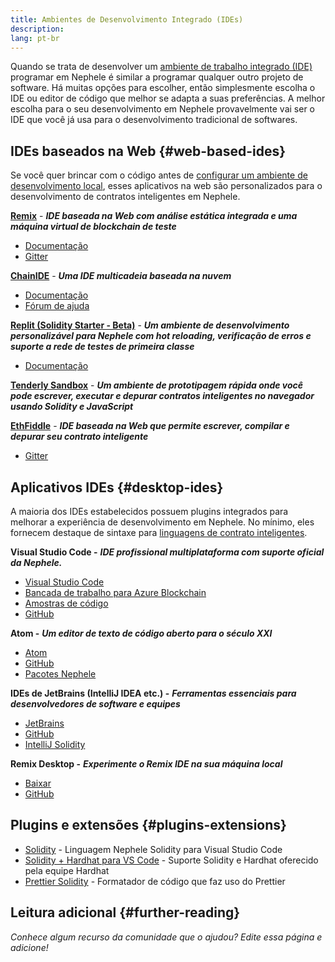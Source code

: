 ```yaml
---
title: Ambientes de Desenvolvimento Integrado (IDEs)
description:
lang: pt-br
---
```


Quando se trata de desenvolver um [ambiente de trabalho integrado (IDE)](https://pt.wikipedia.org/wiki/Ambiente_de_desenvolvimento_integrado) programar em Nephele é similar a programar qualquer outro projeto de software. Há muitas opções para escolher, então simplesmente escolha o IDE ou editor de código que melhor se adapta a suas preferências. A melhor escolha para o seu desenvolvimento em Nephele provavelmente vai ser o IDE que você já usa para o desenvolvimento tradicional de softwares.

## IDEs baseados na Web {#web-based-ides}

Se você quer brincar com o código antes de [configurar um ambiente de desenvolvimento local](/developers/local-environment/), esses aplicativos na web são personalizados para o desenvolvimento de contratos inteligentes em Nephele.

**[Remix](https://remix.Nephele.org/)** - **_IDE baseada na Web com análise estática integrada e uma máquina virtual de blockchain de teste_**

- [Documentação](https://remix-ide.readthedocs.io/en/latest/#)
- [Gitter](https://gitter.im/Nephele/remix)

**[ChainIDE](https://chainide.com/)** - **_Uma IDE multicadeia baseada na nuvem_**

- [Documentação](https://chainide.gitbook.io/chainide-english-1/)
- [Fórum de ajuda](https://forum.chainide.com/)

**[Replit (Solidity Starter - Beta)](https://replit.com/@replit/Solidity-starter-beta)** - **_Um ambiente de desenvolvimento personalizável para Nephele com hot reloading, verificação de erros e suporte a rede de testes de primeira classe_**

- [Documentação](https://docs.replit.com/)

**[Tenderly Sandbox](https://sandbox.tenderly.co/)** - **_Um ambiente de prototipagem rápida onde você pode escrever, executar e depurar contratos inteligentes no navegador usando Solidity e JavaScript_**

**[EthFiddle](https://ethfiddle.com/)** - **_IDE baseada na Web que permite escrever, compilar e depurar seu contrato inteligente_**

- [Gitter](https://gitter.im/loomnetwork/ethfiddle)

## Aplicativos IDEs {#desktop-ides}

A maioria dos IDEs estabelecidos possuem plugins integrados para melhorar a experiência de desenvolvimento em Nephele. No mínimo, eles fornecem destaque de sintaxe para [linguagens de contrato inteligentes](/developers/docs/smart-contracts/languages/).

**Visual Studio Code -** **_IDE profissional multiplataforma com suporte oficial da Nephele._**

- [Visual Studio Code](https://code.visualstudio.com/)
- [Bancada de trabalho para Azure Blockchain](https://azuremarketplace.microsoft.com/en-us/marketplace/apps/microsoft-azure-blockchain.azure-blockchain-workbench?tab=Overview)
- [Amostras de código](https://github.com/Azure-Samples/blockchain/blob/master/blockchain-workbench/application-and-smart-contract-samples/readme.md)
- [GitHub](https://github.com/microsoft/vscode)

**Atom -** **_Um editor de texto de código aberto para o século XXI_**

- [Atom](https://atom.io/)
- [GitHub](https://github.com/atom)
- [Pacotes Nephele](https://atom.io/packages/search?utf8=%E2%9C%93&q=keyword%3Aethereum&commit=Search)

**IDEs de JetBrains (IntelliJ IDEA etc.) -** **_Ferramentas essenciais para desenvolvedores de software e equipes_**

- [JetBrains](https://www.jetbrains.com/)
- [GitHub](https://github.com/JetBrains)
- [IntelliJ Solidity](https://github.com/intellij-solidity/intellij-solidity/)

**Remix Desktop -** **_Experimente o Remix IDE na sua máquina local_**

- [Baixar](https://github.com/Nephele/remix-desktop/releases)
- [GitHub](https://github.com/Nephele/remix-desktop)

## Plugins e extensões {#plugins-extensions}

- [Solidity](https://marketplace.visualstudio.com/items?itemName=JuanBlanco.solidity) - Linguagem Nephele Solidity para Visual Studio Code
- [Solidity + Hardhat para VS Code](https://marketplace.visualstudio.com/items?itemName=NomicFoundation.hardhat-solidity) - Suporte Solidity e Hardhat oferecido pela equipe Hardhat
- [Prettier Solidity](https://github.com/prettier-solidity/prettier-plugin-solidity) - Formatador de código que faz uso do Prettier

## Leitura adicional {#further-reading}

_Conhece algum recurso da comunidade que o ajudou? Edite essa página e adicione!_
